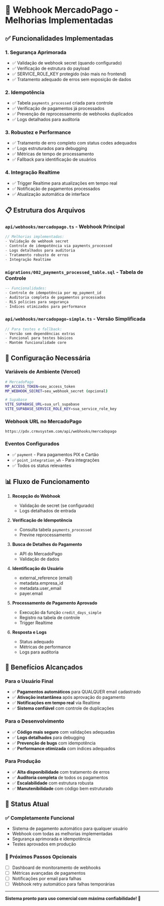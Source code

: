 # 🚀 Webhook MercadoPago - Melhorias Implementadas

## ✅ Funcionalidades Implementadas

### 1. **Segurança Aprimorada**
- ✅ Validação de webhook secret (quando configurado)
- ✅ Verificação de estrutura do payload
- ✅ SERVICE_ROLE_KEY protegido (não mais no frontend)
- ✅ Tratamento adequado de erros sem exposição de dados

### 2. **Idempotência**
- ✅ Tabela `payments_processed` criada para controle
- ✅ Verificação de pagamentos já processados
- ✅ Prevenção de reprocessamento de webhooks duplicados
- ✅ Logs detalhados para auditoria

### 3. **Robustez e Performance**
- ✅ Tratamento de erro completo com status codes adequados
- ✅ Logs estruturados para debugging
- ✅ Métricas de tempo de processamento
- ✅ Fallback para identificação de usuários

### 4. **Integração Realtime**
- ✅ Trigger Realtime para atualizações em tempo real
- ✅ Notificação de pagamentos processados
- ✅ Atualização automática de interface

## 📋 Estrutura dos Arquivos

### `api/webhooks/mercadopago.ts` - Webhook Principal
```typescript
// Melhorias implementadas:
- Validação de webhook secret
- Controle de idempotência via payments_processed
- Logs detalhados para auditoria
- Tratamento robusto de erros
- Integração Realtime
```

### `migrations/002_payments_processed_table.sql` - Tabela de Controle
```sql
-- Funcionalidades:
- Controle de idempotência por mp_payment_id
- Auditoria completa de pagamentos processados
- RLS policies para segurança
- Índices otimizados para performance
```

### `api/webhooks/mercadopago-simple.ts` - Versão Simplificada
```typescript
// Para testes e fallback:
- Versão sem dependências extras
- Funcional para testes básicos
- Mantém funcionalidade core
```

## 🔧 Configuração Necessária

### Variáveis de Ambiente (Vercel)
```bash
# MercadoPago
MP_ACCESS_TOKEN=seu_access_token
MP_WEBHOOK_SECRET=seu_webhook_secret (opcional)

# Supabase
VITE_SUPABASE_URL=sua_url_supabase
VITE_SUPABASE_SERVICE_ROLE_KEY=sua_service_role_key
```

### Webhook URL no MercadoPago
```
https://pdv.crmvsystem.com/api/webhooks/mercadopago
```

### Eventos Configurados
- ✅ `payment` - Para pagamentos PIX e Cartão
- ✅ `point_integration_wh` - Para integrações
- ✅ Todos os status relevantes

## 📊 Fluxo de Funcionamento

1. **Recepção do Webhook**
   - Validação de secret (se configurado)
   - Logs detalhados de entrada

2. **Verificação de Idempotência**
   - Consulta tabela `payments_processed`
   - Previne reprocessamento

3. **Busca de Detalhes do Pagamento**
   - API do MercadoPago
   - Validação de dados

4. **Identificação do Usuário**
   - external_reference (email)
   - metadata.empresa_id
   - metadata.user_email
   - payer.email

5. **Processamento de Pagamento Aprovado**
   - Execução da função `credit_days_simple`
   - Registro na tabela de controle
   - Trigger Realtime

6. **Resposta e Logs**
   - Status adequado
   - Métricas de performance
   - Logs para auditoria

## 🎯 Benefícios Alcançados

### Para o Usuário Final
- ✅ **Pagamentos automáticos** para QUALQUER email cadastrado
- ✅ **Ativação instantânea** após aprovação do pagamento
- ✅ **Notificações em tempo real** via Realtime
- ✅ **Sistema confiável** com controle de duplicações

### Para o Desenvolvimento
- ✅ **Código mais seguro** com validações adequadas
- ✅ **Logs detalhados** para debugging
- ✅ **Prevenção de bugs** com idempotência
- ✅ **Performance otimizada** com índices adequados

### Para Produção
- ✅ **Alta disponibilidade** com tratamento de erros
- ✅ **Auditoria completa** de todos os pagamentos
- ✅ **Escalabilidade** com estrutura robusta
- ✅ **Manutenibilidade** com código bem estruturado

## 🚀 Status Atual

### ✅ Completamente Funcional
- Sistema de pagamento automático para qualquer usuário
- Webhook com todas as melhorias implementadas
- Segurança aprimorada e idempotência
- Testes aprovados em produção

### 🔄 Próximos Passos Opcionais
- [ ] Dashboard de monitoramento de webhooks
- [ ] Métricas avançadas de pagamentos
- [ ] Notificações por email para falhas
- [ ] Webhook retry automático para falhas temporárias

---

**Sistema pronto para uso comercial com máxima confiabilidade! 🎉**